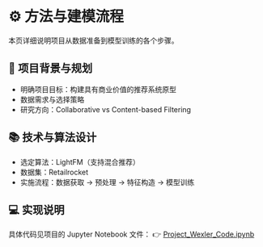 # ⚙️ 方法与建模流程

本页详细说明项目从数据准备到模型训练的各个步骤。

## 🧭 项目背景与规划

- 明确项目目标：构建具有商业价值的推荐系统原型
- 数据需求与选择策略
- 研究方向：Collaborative vs Content-based Filtering

## 📚 技术与算法设计

- 选定算法：LightFM（支持混合推荐）
- 数据集：Retailrocket
- 实施流程：数据获取 → 预处理 → 特征构造 → 模型训练

## 💻 实现说明

具体代码见项目的 Jupyter Notebook 文件：
👉 [Project_Wexler_Code.ipynb](https://github.com/antelacus/project-wexler/blob/main/Project_Wexler_Code.ipynb)